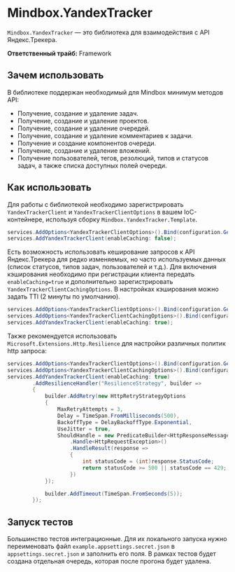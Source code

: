 # Mindbox.YandexTracker


`Mindbox.YandexTracker` — это библиотека для взаимодействия с API Яндекс.Трекера.

**Ответственный трайб:** Framework

## Зачем использовать

В библиотеке поддержан необходимый для Mindbox минимум методов API:
- Получение, создание и удаление задач.
- Получение, создание и удаление проектов.
- Получение, создание и удаление очередей.
- Получение, создание и удаление комментариев к задачи.
- Получение и создание компонентов очереди.
- Получение, создание и удаление вложений.
- Получение пользователей, тегов, резолюций, типов и статусов задач, а также списка доступных полей очереди.

## Как использовать

Для работы с библиотекой необходимо зарегистрировать `YandexTrackerClient` и `YandexTrackerClientOptions` в вашем IoC-контейнере, используя сборку `Mindbox.YandexTracker.Template`.

```csharp
services.AddOptions<YandexTrackerClientOptions>().Bind(configuration.GetSection("YandexTracker"));
services.AddYandexTrackerClient(enableCaching: false);
```

Есть возможность использовать кеширование запросов к API Яндекс.Трекера для редко изменяемых, но часто используемых 
данных (список статусов, типов задач, пользователей и т.д.). Для включения кэширования необходимо при регистрации клиента
передать `enableCaching=true` и дополнительно зарегистрировать `YandexTrackerClientCachingOptions`.
В настройках кэширования можно задать TTl (2 минуты по умолчанию).

```csharp
services.AddOptions<YandexTrackerClientOptions>().Bind(configuration.GetSection("YandexTracker"));
services.AddOptions<YandexTrackerClientCachingOptions>().Bind(configuration.GetSection("YandexTracker"));
services.AddYandexTrackerClient(enableCaching: true);
```

Также рекомендуется использовать `Microsoft.Extensions.Http.Resilience` для настройки различных политик http запроса:

```csharp
services.AddOptions<YandexTrackerClientOptions>().Bind(configuration.GetSection("YandexTracker"));
services.AddOptions<YandexTrackerClientCachingOptions>().Bind(configuration.GetSection("YandexTracker"));
services.AddYandexTrackerClient(enableCaching: true)
        .AddResilienceHandler("ResilienceStrategy", builder =>
        {
            builder.AddRetry(new HttpRetryStrategyOptions
            {
                MaxRetryAttempts = 3,
                Delay = TimeSpan.FromMilliseconds(500),
                BackoffType = DelayBackoffType.Exponential,
                UseJitter = true,
                ShouldHandle = new PredicateBuilder<HttpResponseMessage>()
                    .Handle<HttpRequestException>()
                    .HandleResult(response =>
                    {
                        int statusCode = (int)response.StatusCode;
                        return statusCode >= 500 || statusCode == 429;
                    })
            });

            builder.AddTimeout(TimeSpan.FromSeconds(5));
        });
```

## Запуск тестов
Большинство тестов интеграционные.
Для их локального запуска нужно переименовать файл `example.appsettings.secret.json` в `appsettings.secret.json` и заполнить его поля.
В рамках тестов будет создана отдельная очередь, которая после прогона будет удалена.